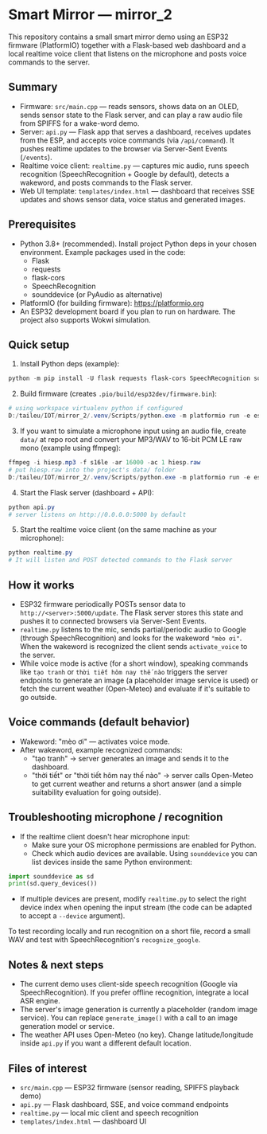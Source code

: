 # Smart Mirror — mirror_2

This repository contains a small smart mirror demo using an ESP32 firmware (PlatformIO) together with a Flask-based web dashboard and a local realtime voice client that listens on the microphone and posts voice commands to the server.

Summary
-------
- Firmware: `src/main.cpp` — reads sensors, shows data on an OLED, sends sensor state to the Flask server, and can play a raw audio file from SPIFFS for a wake-word demo.
- Server: `api.py` — Flask app that serves a dashboard, receives updates from the ESP, and accepts voice commands (via `/api/command`). It pushes realtime updates to the browser via Server-Sent Events (`/events`).
- Realtime voice client: `realtime.py` — captures mic audio, runs speech recognition (SpeechRecognition + Google by default), detects a wakeword, and posts commands to the Flask server.
- Web UI template: `templates/index.html` — dashboard that receives SSE updates and shows sensor data, voice status and generated images.

Prerequisites
-------------
- Python 3.8+ (recommended). Install project Python deps in your chosen environment. Example packages used in the code:
  - Flask
  - requests
  - flask-cors
  - SpeechRecognition
  - sounddevice (or PyAudio as alternative)
- PlatformIO (for building firmware): https://platformio.org
- An ESP32 development board if you plan to run on hardware. The project also supports Wokwi simulation.

Quick setup
-----------
1. Install Python deps (example):

```powershell
python -m pip install -U flask requests flask-cors SpeechRecognition sounddevice
```

2. Build firmware (creates `.pio/build/esp32dev/firmware.bin`):

```powershell
# using workspace virtualenv python if configured
D:/taileu/IOT/mirror_2/.venv/Scripts/python.exe -m platformio run -e esp32dev
```

3. If you want to simulate a microphone input using an audio file, create `data/` at repo root and convert your MP3/WAV to 16-bit PCM LE raw mono (example using ffmpeg):

```powershell
ffmpeg -i hiesp.mp3 -f s16le -ar 16000 -ac 1 hiesp.raw
# put hiesp.raw into the project's data/ folder
D:/taileu/IOT/mirror_2/.venv/Scripts/python.exe -m platformio run -e esp32dev -t uploadfs
```

4. Start the Flask server (dashboard + API):

```powershell
python api.py
# server listens on http://0.0.0.0:5000 by default
```

5. Start the realtime voice client (on the same machine as your microphone):

```powershell
python realtime.py
# It will listen and POST detected commands to the Flask server
```

How it works
------------
- ESP32 firmware periodically POSTs sensor data to `http://<server>:5000/update`. The Flask server stores this state and pushes it to connected browsers via Server-Sent Events.
- `realtime.py` listens to the mic, sends partial/periodic audio to Google (through SpeechRecognition) and looks for the wakeword `"mèo ơi"`. When the wakeword is recognized the client sends `activate_voice` to the server.
- While voice mode is active (for a short window), speaking commands like `tạo tranh` or `thời tiết hôm nay thế nào` triggers the server endpoints to generate an image (a placeholder image service is used) or fetch the current weather (Open-Meteo) and evaluate if it's suitable to go outside.

Voice commands (default behavior)
-------------------------------
- Wakeword: "mèo ơi" — activates voice mode.
- After wakeword, example recognized commands:
  - "tạo tranh" → server generates an image and sends it to the dashboard.
  - "thời tiết" or "thời tiết hôm nay thế nào" → server calls Open-Meteo to get current weather and returns a short answer (and a simple suitability evaluation for going outside).

Troubleshooting microphone / recognition
---------------------------------------
- If the realtime client doesn't hear microphone input:
  - Make sure your OS microphone permissions are enabled for Python.
  - Check which audio devices are available. Using `sounddevice` you can list devices inside the same Python environment:

```python
import sounddevice as sd
print(sd.query_devices())
```

  - If multiple devices are present, modify `realtime.py` to select the right device index when opening the input stream (the code can be adapted to accept a `--device` argument).

To test recording locally and run recognition on a short file, record a small WAV and test with SpeechRecognition's `recognize_google`.

Notes & next steps
------------------
- The current demo uses client-side speech recognition (Google via SpeechRecognition). If you prefer offline recognition, integrate a local ASR engine.
- The server's image generation is currently a placeholder (random image service). You can replace `generate_image()` with a call to an image generation model or service.
- The weather API uses Open-Meteo (no key). Change latitude/longitude inside `api.py` if you want a different default location.

Files of interest
-----------------
- `src/main.cpp` — ESP32 firmware (sensor reading, SPIFFS playback demo)
- `api.py` — Flask dashboard, SSE, and voice command endpoints
- `realtime.py` — local mic client and speech recognition
- `templates/index.html` — dashboard UI

